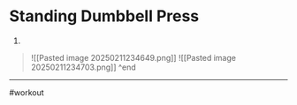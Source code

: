 # Standing Dumbbell Press
1. 
>![[Pasted image 20250211234649.png]]
>![[Pasted image 20250211234703.png]]
^end
---
#workout 